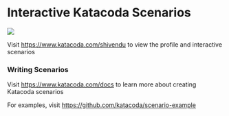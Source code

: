 # Interactive Katacoda Scenarios

[![](http://shields.katacoda.com/katacoda/shivendu/count.svg)](https://www.katacoda.com/shivendu "Get your profile on Katacoda.com")

Visit https://www.katacoda.com/shivendu to view the profile and interactive scenarios

### Writing Scenarios
Visit https://www.katacoda.com/docs to learn more about creating Katacoda scenarios

For examples, visit https://github.com/katacoda/scenario-example

